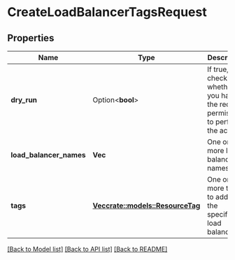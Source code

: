 # CreateLoadBalancerTagsRequest

## Properties

Name | Type | Description | Notes
------------ | ------------- | ------------- | -------------
**dry_run** | Option<**bool**> | If true, checks whether you have the required permissions to perform the action. | [optional]
**load_balancer_names** | **Vec<String>** | One or more load balancer names. | 
**tags** | [**Vec<crate::models::ResourceTag>**](ResourceTag.md) | One or more tags to add to the specified load balancers. | 

[[Back to Model list]](../README.md#documentation-for-models) [[Back to API list]](../README.md#documentation-for-api-endpoints) [[Back to README]](../README.md)


